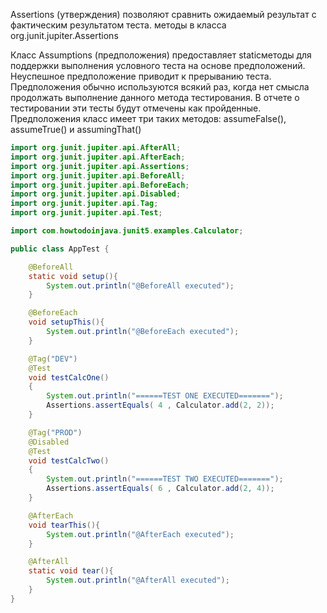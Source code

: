 Assertions (утверждения) позволяют сравнить ожидаемый результат с фактическим результатом теста.
          методы в класса org.junit.jupiter.Assertions

Класс Assumptions (предположения) предоставляет staticметоды для поддержки выполнения условного теста на основе предположений. Неуспешное предположение приводит к прерыванию теста.
          Предположения обычно используются всякий раз, когда нет смысла продолжать выполнение данного метода тестирования. В отчете о тестировании эти тесты будут отмечены как пройденные.
          Предположения класс имеет три таких методов: assumeFalse(), assumeTrue() и assumingThat()

```java
import org.junit.jupiter.api.AfterAll;
import org.junit.jupiter.api.AfterEach;
import org.junit.jupiter.api.Assertions;
import org.junit.jupiter.api.BeforeAll;
import org.junit.jupiter.api.BeforeEach;
import org.junit.jupiter.api.Disabled;
import org.junit.jupiter.api.Tag;
import org.junit.jupiter.api.Test;

import com.howtodoinjava.junit5.examples.Calculator;

public class AppTest {

    @BeforeAll
    static void setup(){
        System.out.println("@BeforeAll executed");
    }

    @BeforeEach
    void setupThis(){
        System.out.println("@BeforeEach executed");
    }

    @Tag("DEV")
    @Test
    void testCalcOne()
    {
        System.out.println("======TEST ONE EXECUTED=======");
        Assertions.assertEquals( 4 , Calculator.add(2, 2));
    }

    @Tag("PROD")
    @Disabled
    @Test
    void testCalcTwo()
    {
        System.out.println("======TEST TWO EXECUTED=======");
        Assertions.assertEquals( 6 , Calculator.add(2, 4));
    }

    @AfterEach
    void tearThis(){
        System.out.println("@AfterEach executed");
    }

    @AfterAll
    static void tear(){
        System.out.println("@AfterAll executed");
    }
}
```
